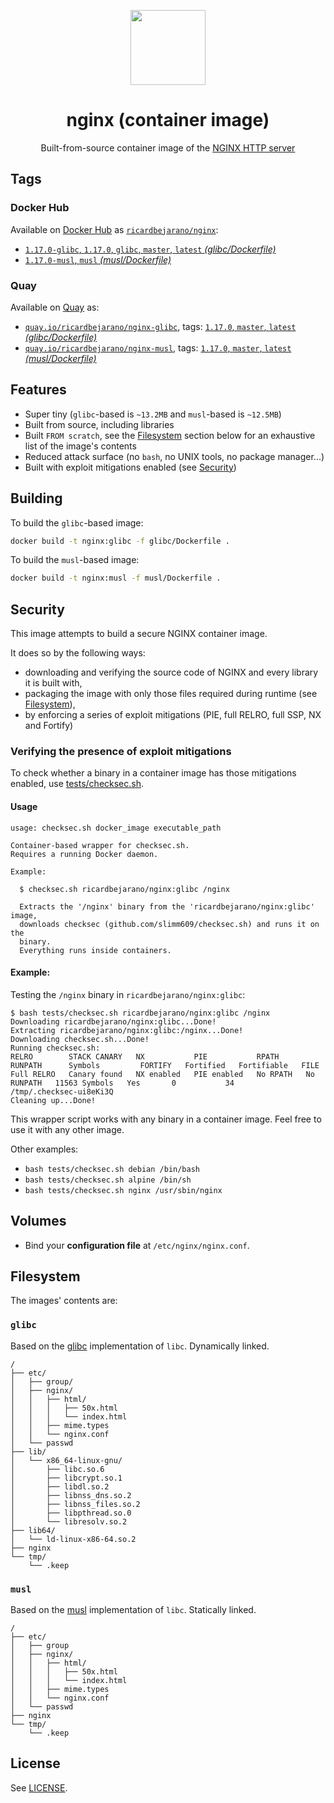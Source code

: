 <p align=center><img src=https://emojipedia-us.s3.dualstack.us-west-1.amazonaws.com/thumbs/320/apple/155/gear_2699.png width=120px></p>
<h1 align=center>nginx (container image)</h1>
<p align=center>Built-from-source container image of the <a href=https://nginx.org/>NGINX HTTP server</a></p>


## Tags

### Docker Hub

Available on [Docker Hub](https://hub.docker.com) as [`ricardbejarano/nginx`](https://hub.docker.com/r/ricardbejarano/nginx):

- [`1.17.0-glibc`, `1.17.0`, `glibc`, `master`, `latest` *(glibc/Dockerfile)*](https://github.com/ricardbejarano/nginx/blob/master/glibc/Dockerfile)
- [`1.17.0-musl`, `musl` *(musl/Dockerfile)*](https://github.com/ricardbejarano/nginx/blob/master/musl/Dockerfile)

### Quay

Available on [Quay](https://quay.io) as:

- [`quay.io/ricardbejarano/nginx-glibc`](https://quay.io/repository/ricardbejarano/nginx-glibc), tags: [`1.17.0`, `master`, `latest` *(glibc/Dockerfile)*](https://github.com/ricardbejarano/nginx/blob/master/glibc/Dockerfile)
- [`quay.io/ricardbejarano/nginx-musl`](https://quay.io/repository/ricardbejarano/nginx-musl), tags: [`1.17.0`, `master`, `latest` *(musl/Dockerfile)*](https://github.com/ricardbejarano/nginx/blob/master/musl/Dockerfile)


## Features

* Super tiny (`glibc`-based is `~13.2MB` and `musl`-based is `~12.5MB`)
* Built from source, including libraries
* Built `FROM scratch`, see the [Filesystem](#Filesystem) section below for an exhaustive list of the image's contents
* Reduced attack surface (no `bash`, no UNIX tools, no package manager...)
* Built with exploit mitigations enabled (see [Security](#Security))


## Building

To build the `glibc`-based image:

```bash
docker build -t nginx:glibc -f glibc/Dockerfile .
```

To build the `musl`-based image:

```bash
docker build -t nginx:musl -f musl/Dockerfile .
```


## Security

This image attempts to build a secure NGINX container image.

It does so by the following ways:

- downloading and verifying the source code of NGINX and every library it is built with,
- packaging the image with only those files required during runtime (see [Filesystem](#Filesystem)),
- by enforcing a series of exploit mitigations (PIE, full RELRO, full SSP, NX and Fortify)

### Verifying the presence of exploit mitigations

To check whether a binary in a container image has those mitigations enabled, use [tests/checksec.sh](https://github.com/ricardbejarano/nginx/blob/master/tests/checksec.sh).

#### Usage

```
usage: checksec.sh docker_image executable_path

Container-based wrapper for checksec.sh.
Requires a running Docker daemon.

Example:

  $ checksec.sh ricardbejarano/nginx:glibc /nginx

  Extracts the '/nginx' binary from the 'ricardbejarano/nginx:glibc' image,
  downloads checksec (github.com/slimm609/checksec.sh) and runs it on the
  binary.
  Everything runs inside containers.
```

#### Example:

Testing the `/nginx` binary in `ricardbejarano/nginx:glibc`:

```
$ bash tests/checksec.sh ricardbejarano/nginx:glibc /nginx
Downloading ricardbejarano/nginx:glibc...Done!
Extracting ricardbejarano/nginx:glibc:/nginx...Done!
Downloading checksec.sh...Done!
Running checksec.sh:
RELRO        STACK CANARY   NX           PIE           RPATH      RUNPATH      Symbols         FORTIFY   Fortified   Fortifiable   FILE
Full RELRO   Canary found   NX enabled   PIE enabled   No RPATH   No RUNPATH   11563 Symbols   Yes       0           34            /tmp/.checksec-ui8eKi3Q
Cleaning up...Done!
```

This wrapper script works with any binary in a container image. Feel free to use it with any other image.

Other examples:

- `bash tests/checksec.sh debian /bin/bash`
- `bash tests/checksec.sh alpine /bin/sh`
- `bash tests/checksec.sh nginx /usr/sbin/nginx`


## Volumes

- Bind your **configuration file** at `/etc/nginx/nginx.conf`.


## Filesystem

The images' contents are:

### `glibc`

Based on the [glibc](https://www.gnu.org/software/libc/) implementation of `libc`. Dynamically linked.

```
/
├── etc/
│   ├── group/
│   ├── nginx/
│   │   ├── html/
│   │   │   ├── 50x.html
│   │   │   └── index.html
│   │   ├── mime.types
│   │   └── nginx.conf
│   └── passwd
├── lib/
│   └── x86_64-linux-gnu/
│       ├── libc.so.6
│       ├── libcrypt.so.1
│       ├── libdl.so.2
│       ├── libnss_dns.so.2
│       ├── libnss_files.so.2
│       ├── libpthread.so.0
│       └── libresolv.so.2
├── lib64/
│   └── ld-linux-x86-64.so.2
├── nginx
└── tmp/
    └── .keep
```

### `musl`

Based on the [musl](https://www.musl-libc.org/) implementation of `libc`. Statically linked.

```
/
├── etc/
│   ├── group
│   ├── nginx/
│   │   ├── html/
│   │   │   ├── 50x.html
│   │   │   └── index.html
│   │   ├── mime.types
│   │   └── nginx.conf
│   └── passwd
├── nginx
└── tmp/
    └── .keep
```


## License

See [LICENSE](https://github.com/ricardbejarano/nginx/blob/master/LICENSE).
